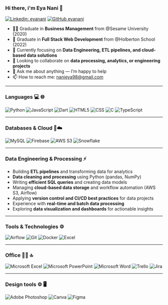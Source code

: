 ### Hi there, i'm Eya Nani 👋
[![Linkedin: eyanani](https://img.shields.io/badge/-EyaNani-blue?style=flat-square&logo=Linkedin&logoColor=white&link=https://www.linkedin.com/in/eyanani/)](https://www.linkedin.com/in/EYANANI-4634771b7/)
[![GitHub eyanani](https://img.shields.io/github/followers/eya-98?label=follow&style=social)](https://github.com/eya-98)
- 💁‍♀️ Graduate in **Business Management** from @Sesame University (2020)  
- 🔭 Graduate in **Full Stack Web Development** from @Holberton School (2022)  
- 🌱 Currently focusing on **Data Engineering, ETL pipelines, and cloud-based data solutions**  
- 👯 Looking to collaborate on **data processing, analytics, or engineering projects**  
- 💬 Ask me about anything — I’m happy to help  
- 📫 How to reach me: <nanieya98@gmail.com>
---
### Languages 💻 🌐
![Python](https://img.shields.io/badge/-Python-000?&logo=python)
![JavaScript](https://img.shields.io/badge/-JavaScript-000?&logo=JavaScrip)
![Dart](https://img.shields.io/badge/Dart-0175C2?style=for-the-badge&logo=dart&logoColor=white)
![HTML5](https://img.shields.io/badge/-HTML5-333333?style=flat&logo=HTML5)
![CSS](https://img.shields.io/badge/-CSS-333333?style=flat&logo=CSS3)
![C](https://img.shields.io/badge/C-00599C?style=for-the-badge&logo=c&logoColor=white)
![TypeScript](https://img.shields.io/badge/TypeScript-007ACC?style=for-the-badge&logo=typescript&logoColor=white)

---
### Databases & Cloud 💾☁️
![MySQL](https://img.shields.io/badge/mysql-%2300f.svg?style=for-the-badge&logo=mysql&logoColor=white)
![Firebase](https://img.shields.io/badge/Firebase-039BE5?style=for-the-badge&logo=Firebase&logoColor=white)
![AWS S3](https://img.shields.io/badge/AWS_S3-569A31?style=for-the-badge&logo=amazon-aws&logoColor=white)
![Snowflake](https://img.shields.io/badge/Snowflake-0099FF?style=for-the-badge&logo=snowflake&logoColor=white)

---
### Data Engineering & Processing ⚡
- Building **ETL pipelines** and transforming data for analytics  
- **Data cleaning and processing** using Python (pandas, NumPy)  
- Writing **efficient SQL queries** and creating data models  
- Managing **cloud-based data storage** and workflow automation (AWS S3, Airflow)  
- Applying **version control and CI/CD best practices** for data projects  
- Experience with **real-time and batch data processing**  
- Exploring **data visualization and dashboards** for actionable insights  

---

### Tools & Technologies ⚙️
![Airflow](https://img.shields.io/badge/Apache_Airflow-017CEE?style=for-the-badge&logo=apache-airflow&logoColor=white)
![Git](https://img.shields.io/badge/-Git-333333?style=flat&logo=git)
![Docker](https://img.shields.io/badge/-Docker-2496ED?style=for-the-badge&logo=docker&logoColor=white)
![Excel](https://img.shields.io/badge/Microsoft_Excel-217346?style=for-the-badge&logo=microsoft-excel&logoColor=white)

---

### Office 👨‍💻 🔝
![Microsoft Excel](https://img.shields.io/badge/Microsoft_Excel-217346?style=for-the-badge&logo=microsoft-excel&logoColor=white)
![Microsoft PowerPoint](https://img.shields.io/badge/Microsoft_PowerPoint-B7472A?style=for-the-badge&logo=microsoft-powerpoint&logoColor=white)
![Microsoft Word](https://img.shields.io/badge/Microsoft_Word-2B579A?style=for-the-badge&logo=microsoft-word&logoColor=white)
![Trello](https://img.shields.io/badge/Trello-0052CC?style=for-the-badge&logo=trello&logoColor=white)
![Jira](https://img.shields.io/badge/Jira-0052CC?style=for-the-badge&logo=jira&logoColor=white)

---

### Design tools ⚙️ 🖥
![Adobe Photoshop](https://img.shields.io/badge/Adobe%20Photoshop-31A8FF?style=for-the-badge&logo=Adobe%20Photoshop&logoColor=black)
![Canva](https://img.shields.io/badge/Canva-%2300C4CC.svg?&style=for-the-badge&logo=Canva&logoColor=white)
![Figma](https://img.shields.io/badge/Figma-F24E1E?style=for-the-badge&logo=figma&logoColor=white)

